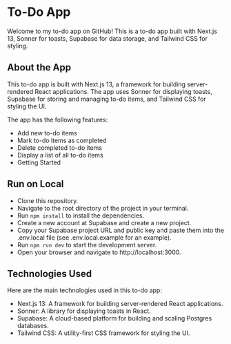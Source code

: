 # To-Do App
Welcome to my to-do app on GitHub! This is a to-do app built with Next.js 13, Sonner for toasts, Supabase for data storage, and Tailwind CSS for styling.

## About the App
This to-do app is built with Next.js 13, a framework for building server-rendered React applications. The app uses Sonner for displaying toasts, Supabase for storing and managing to-do items, and Tailwind CSS for styling the UI.

The app has the following features:
* Add new to-do items
* Mark to-do items as completed
* Delete completed to-do items
* Display a list of all to-do items
* Getting Started

## Run on Local 
* Clone this repository.
* Navigate to the root directory of the project in your terminal.
* Run `npm install` to install the dependencies.
* Create a new account at Supabase and create a new project.
* Copy your Supabase project URL and public key and paste them into the .env.local file (see .env.local.example for an example).
* Run `npm run dev` to start the development server.
* Open your browser and navigate to http://localhost:3000.

## Technologies Used
Here are the main technologies used in this to-do app:

* Next.js 13: A framework for building server-rendered React applications.
* Sonner: A library for displaying toasts in React.
* Supabase: A cloud-based platform for building and scaling Postgres databases.
* Tailwind CSS: A utility-first CSS framework for styling the UI.
